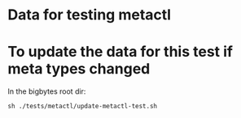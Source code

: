 # Data for testing metactl


# To update the data for this test if meta types changed

In the bigbytes root dir:

```
sh ./tests/metactl/update-metactl-test.sh
```
